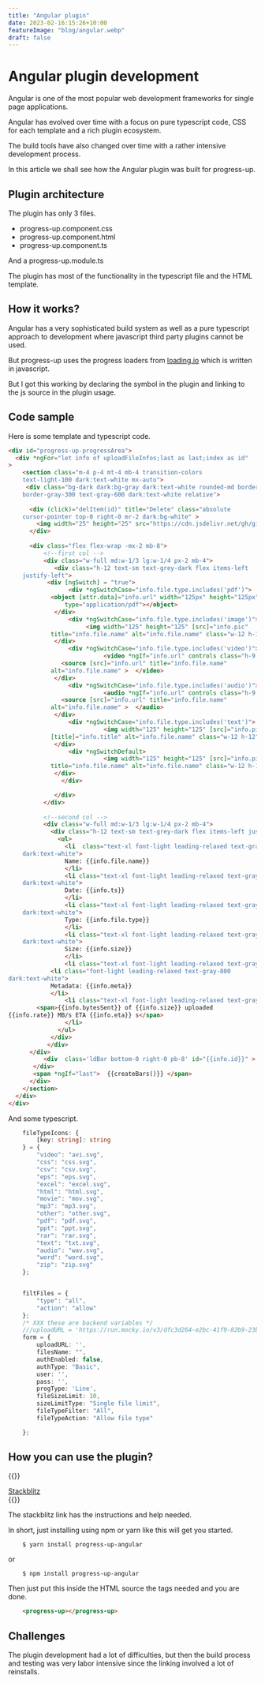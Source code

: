 ```yaml
---
title: "Angular plugin"
date: 2023-02-16:15:26+10:00
featureImage: "blog/angular.webp"
draft: false
---
```


# Angular plugin development

Angular is one of the most popular web development frameworks for single
page applications.

Angular has evolved over time with a focus on pure typescript code, CSS
for each template and a rich plugin ecosystem.

The build tools have also changed over time with a rather intensive
development process.

In this article we shall see how the Angular plugin was built for
progress-up.

## Plugin architecture

The plugin has only 3 files.

- progress-up.component.css
- progress-up.component.html
- progress-up.component.ts

And a progress-up.module.ts

The plugin has most of the functionality in the typescript file and the
HTML template.

## How it works?

Angular has a very sophisticated build system as well as a pure
typescript approach to development where javascript third party plugins
cannot be used.

But progress-up uses the progress loaders from
[loading.io](https://loading.io) which is written in javascript.

But I got this working by declaring the symbol in the plugin and linking
to the js source in the plugin usage.

## Code sample

Here is some template and typescript code.

```html
<div id="progress-up-progressArea"> 
  <div *ngFor="let info of uploadFileInfos;last as last;index as id" 
>
    <section class="m-4 p-4 mt-4 mb-4 transition-colors
    text-light-100 dark:text-white mx-auto">
     <div class="bg-dark dark:bg-gray dark:text-white rounded-md border border-red-800 rounded py-3 px-6
    border-gray-300 text-gray-600 dark:text-white relative">
    
      <div (click)="delItem(id)" title="Delete" class="absolute
    cursor-pointer top-0 right-0 mr-2 dark:bg-white" >
    	<img width="25" height="25" src="https://cdn.jsdelivr.net/gh/girish1729/progress-up/backend/public/assets/icons/misc/trash-icon.svg" />
      </div>
    
      <div class="flex flex-wrap -mx-2 mb-8">
          <!--first col -->
          <div class="w-full md:w-1/3 lg:w-1/4 px-2 mb-4">
             <div class="h-12 text-sm text-grey-dark flex items-left
    justify-left">
	       <div [ngSwitch] = "true">
                 <div *ngSwitchCase="info.file.type.includes('pdf')">
	       	<object [attr.data]="info.url" width="125px" height="125px"
    	       	type="application/pdf"></object>
	         </div>
                 <div *ngSwitchCase="info.file.type.includes('image')">
                      <img width="125" height="125" [src]="info.pic" 
	       	title="info.file.name" alt="info.file.name" class="w-12 h-12" />
	         </div>
                 <div *ngSwitchCase="info.file.type.includes('video')">
                           <video *ngIf="info.url" controls class="h-9 w-9" width="125" height="125">
	       	   <source [src]="info.url" title="info.file.name" 
	       	alt="info.file.name" >  </video> 
	         </div>
                 <div *ngSwitchCase="info.file.type.includes('audio')">
                           <audio *ngIf="info.url" controls class="h-9 w-9" width="125" height="125"> 
	       	   <source [src]="info.url" title="info.file.name" 
	       	alt="info.file.name" >  </audio> 
	         </div>
                 <div *ngSwitchCase="info.file.type.includes('text')">
                           <img width="125" height="125" [src]="info.pic" 
	       	[title]="info.title" alt="info.file.name" class="w-12 h-12" />
	         </div>
                 <div *ngSwitchDefault>
                           <img width="125" height="125" [src]="info.pic" 
	       	title="info.file.name" alt="info.file.name" class="w-12 h-12" />
	         </div>
               </div>

             </div>
          </div>
    
          <!--second col -->
          <div class="w-full md:w-1/3 lg:w-1/4 px-2 mb-4">
            <div class="h-12 text-sm text-grey-dark flex items-left justify-left">
              <ul>
          	    <li  class="text-xl font-light leading-relaxed text-gray-800
    dark:text-white">
          	    Name: {{info.file.name}}
          	    </li>
          	    <li class="text-xl font-light leading-relaxed text-gray-800
    dark:text-white">
          	    Date: {{info.ts}}
          	    </li>
          	    <li class="text-xl font-light leading-relaxed text-gray-800
    dark:text-white">
          	    Type: {{info.file.type}}
          	    </li>
          	    <li class="text-xl font-light leading-relaxed text-gray-800
    dark:text-white">
          	    Size: {{info.size}} 
          	    </li>
          	    <li class="text-xl font-light leading-relaxed text-gray-800 dark:text-white">
       	    <li class="font-light leading-relaxed text-gray-800
dark:text-white">
		    Metadata: {{info.meta}}
      	    </li>
          	    <li class="text-xl font-light leading-relaxed text-gray-800 dark:text-white">
		<span>{{info.bytesSent}} of {{info.size}} uploaded
{{info.rate}} MB/s ETA {{info.eta}} s</span>
          	    </li>
              </ul>
            </div>
           </div>
      </div>
          <div  class='ldBar bottom-0 right-0 pb-8' id="{{info.id}}" >
	   </div>
	   <span *ngIf="last">  {{createBars()}} </span>
      </div>
    </section>
  </div>
</div>
```

And some typescript.

```ts
    fileTypeIcons: {
        [key: string]: string
    } = {
        "video": "avi.svg",
        "css": "css.svg",
        "csv": "csv.svg",
        "eps": "eps.svg",
        "excel": "excel.svg",
        "html": "html.svg",
        "movie": "mov.svg",
        "mp3": "mp3.svg",
        "other": "other.svg",
        "pdf": "pdf.svg",
        "ppt": "ppt.svg",
        "rar": "rar.svg",
        "text": "txt.svg",
        "audio": "wav.svg",
        "word": "word.svg",
        "zip": "zip.svg"
    };


    filtFiles = {
        "type": "all",
        "action": "allow"
    };
    /* XXX these are backend variables */
    ///uploadURL = 'https://run.mocky.io/v3/dfc3d264-e2bc-41f9-82b9-23b0091c5e34';
    form = {
        uploadURL: '',
        filesName: "",
        authEnabled: false,
        authType: "Basic",
        user: '',
        pass: '',
        progType: 'Line',
        fileSizeLimit: 10,
        sizeLimitType: "Single file limit",
        fileTypeFilter: "All",
        fileTypeAction: "Allow file type"

    };

```



## How you can use the plugin?

{{<rawhtml>}}
<div class="flex justify-center">
<a href="https://angular-ivy-pu628h.stackblitz.io" class="bg-blue-200 rounded shadow-md text-black px-4 py-3 no-underline">Stackblitz </a>
</div>
{{</rawhtml>}}


The stackblitz link has the instructions and help needed.

In short, just installing using npm or yarn like this will get you
started.

```shell
	$ yarn install progress-up-angular
```

or

```shell
	$ npm install progress-up-angular
```

Then just put this inside the HTML source the tags needed and you are
done.

```html
	<progress-up></progress-up>
```

## Challenges

The plugin development had a lot of difficulties, but then the build
process and testing was very labor intensive since the linking involved
a lot of reinstalls.



